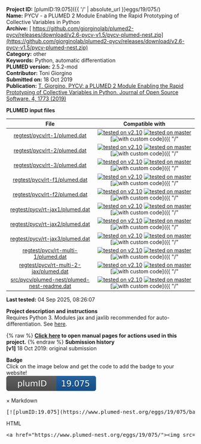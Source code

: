 **Project ID:** [plumID:19.075]({{ '/' | absolute_url }}eggs/19/075/)  
**Name:**  PYCV - a PLUMED 2 Module Enabling the Rapid Prototyping of Collective Variables in Python  
**Archive:** [ https://github.com/giorginolab/plumed2-pycv/releases/download/v2.6-pycv-v1.5/pycv-plumed-nest.zip](https://github.com/giorginolab/plumed2-pycv/releases/download/v2.6-pycv-v1.5/pycv-plumed-nest.zip)  
**Category:**  other  
**Keywords:**  Python, automatic differentiation  
**PLUMED version:**  2.5.2-mod  
**Contributor:**  Toni Giorgino  
**Submitted on:** 18 Oct 2019  
**Publication:** [T. Giorgino, PYCV: a PLUMED 2 Module Enabling the Rapid Prototyping of Collective Variables in Python. Journal of Open Source Software. 4, 1773 (2019)](http://dx.doi.org/10.21105/joss.01773)  
  
**PLUMED input files**  
  
| File     | Compatible with |  
|:--------:|:--------:|  
| [regtest/pycv/rt-1/plumed.dat](./data/regtest/pycv/rt-1/plumed.dat.md) |  [![tested on v2.10](https://img.shields.io/badge/v2.10-failed-red.svg)](data/regtest/pycv/rt-1/plumed.dat.plumed.stderr) [![tested on master](https://img.shields.io/badge/master-failed-red.svg)](data/regtest/pycv/rt-1/plumed.dat.plumed_master.stderr) [![with custom code](https://img.shields.io/badge/with-custom_code-red.svg)]({{ "/" | absolute_url }}badges) |  
| [regtest/pycv/rt-2/plumed.dat](./data/regtest/pycv/rt-2/plumed.dat.md) |  [![tested on v2.10](https://img.shields.io/badge/v2.10-failed-red.svg)](data/regtest/pycv/rt-2/plumed.dat.plumed.stderr) [![tested on master](https://img.shields.io/badge/master-failed-red.svg)](data/regtest/pycv/rt-2/plumed.dat.plumed_master.stderr) [![with custom code](https://img.shields.io/badge/with-custom_code-red.svg)]({{ "/" | absolute_url }}badges) |  
| [regtest/pycv/rt-3/plumed.dat](./data/regtest/pycv/rt-3/plumed.dat.md) |  [![tested on v2.10](https://img.shields.io/badge/v2.10-failed-red.svg)](data/regtest/pycv/rt-3/plumed.dat.plumed.stderr) [![tested on master](https://img.shields.io/badge/master-failed-red.svg)](data/regtest/pycv/rt-3/plumed.dat.plumed_master.stderr) [![with custom code](https://img.shields.io/badge/with-custom_code-red.svg)]({{ "/" | absolute_url }}badges) |  
| [regtest/pycv/rt-f1/plumed.dat](./data/regtest/pycv/rt-f1/plumed.dat.md) |  [![tested on v2.10](https://img.shields.io/badge/v2.10-failed-red.svg)](data/regtest/pycv/rt-f1/plumed.dat.plumed.stderr) [![tested on master](https://img.shields.io/badge/master-failed-red.svg)](data/regtest/pycv/rt-f1/plumed.dat.plumed_master.stderr) [![with custom code](https://img.shields.io/badge/with-custom_code-red.svg)]({{ "/" | absolute_url }}badges) |  
| [regtest/pycv/rt-f2/plumed.dat](./data/regtest/pycv/rt-f2/plumed.dat.md) |  [![tested on v2.10](https://img.shields.io/badge/v2.10-failed-red.svg)](data/regtest/pycv/rt-f2/plumed.dat.plumed.stderr) [![tested on master](https://img.shields.io/badge/master-failed-red.svg)](data/regtest/pycv/rt-f2/plumed.dat.plumed_master.stderr) [![with custom code](https://img.shields.io/badge/with-custom_code-red.svg)]({{ "/" | absolute_url }}badges) |  
| [regtest/pycv/rt-jax1/plumed.dat](./data/regtest/pycv/rt-jax1/plumed.dat.md) |  [![tested on v2.10](https://img.shields.io/badge/v2.10-failed-red.svg)](data/regtest/pycv/rt-jax1/plumed.dat.plumed.stderr) [![tested on master](https://img.shields.io/badge/master-failed-red.svg)](data/regtest/pycv/rt-jax1/plumed.dat.plumed_master.stderr) [![with custom code](https://img.shields.io/badge/with-custom_code-red.svg)]({{ "/" | absolute_url }}badges) |  
| [regtest/pycv/rt-jax2/plumed.dat](./data/regtest/pycv/rt-jax2/plumed.dat.md) |  [![tested on v2.10](https://img.shields.io/badge/v2.10-failed-red.svg)](data/regtest/pycv/rt-jax2/plumed.dat.plumed.stderr) [![tested on master](https://img.shields.io/badge/master-failed-red.svg)](data/regtest/pycv/rt-jax2/plumed.dat.plumed_master.stderr) [![with custom code](https://img.shields.io/badge/with-custom_code-red.svg)]({{ "/" | absolute_url }}badges) |  
| [regtest/pycv/rt-jax3/plumed.dat](./data/regtest/pycv/rt-jax3/plumed.dat.md) |  [![tested on v2.10](https://img.shields.io/badge/v2.10-failed-red.svg)](data/regtest/pycv/rt-jax3/plumed.dat.plumed.stderr) [![tested on master](https://img.shields.io/badge/master-failed-red.svg)](data/regtest/pycv/rt-jax3/plumed.dat.plumed_master.stderr) [![with custom code](https://img.shields.io/badge/with-custom_code-red.svg)]({{ "/" | absolute_url }}badges) |  
| [regtest/pycv/rt-multi-1/plumed.dat](./data/regtest/pycv/rt-multi-1/plumed.dat.md) |  [![tested on v2.10](https://img.shields.io/badge/v2.10-failed-red.svg)](data/regtest/pycv/rt-multi-1/plumed.dat.plumed.stderr) [![tested on master](https://img.shields.io/badge/master-failed-red.svg)](data/regtest/pycv/rt-multi-1/plumed.dat.plumed_master.stderr) [![with custom code](https://img.shields.io/badge/with-custom_code-red.svg)]({{ "/" | absolute_url }}badges) |  
| [regtest/pycv/rt-multi-2-jax/plumed.dat](./data/regtest/pycv/rt-multi-2-jax/plumed.dat.md) |  [![tested on v2.10](https://img.shields.io/badge/v2.10-failed-red.svg)](data/regtest/pycv/rt-multi-2-jax/plumed.dat.plumed.stderr) [![tested on master](https://img.shields.io/badge/master-failed-red.svg)](data/regtest/pycv/rt-multi-2-jax/plumed.dat.plumed_master.stderr) [![with custom code](https://img.shields.io/badge/with-custom_code-red.svg)]({{ "/" | absolute_url }}badges) |  
| [src/pycv/plumed-nest/plumed-nest-readme.dat](./data/src/pycv/plumed-nest/plumed-nest-readme.dat.md) |  [![tested on v2.10](https://img.shields.io/badge/v2.10-passing-green.svg)](data/src/pycv/plumed-nest/plumed-nest-readme.dat.plumed.stderr) [![tested on master](https://img.shields.io/badge/master-passing-green.svg)](data/src/pycv/plumed-nest/plumed-nest-readme.dat.plumed_master.stderr) [![with custom code](https://img.shields.io/badge/with-custom_code-red.svg)]({{ "/" | absolute_url }}badges) |  
  
**Last tested:**  04 Sep 2025, 08:26:07
  
**Project description and instructions**  
Requires Python 3. Modules jax and jaxlib recommended for auto-differentiation. See [here](https://giorginolab.github.io/plumed2-pycv/).

  
{% raw %}
<b><a href="https://www.plumed.org/doc-master/user-doc/html/actionlist/?actions=ANGLE,TORSION,GROUP,DISTANCE,PRINT,RESTRAINT,CENTER,DUMPDERIVATIVES,ENDPLUMED,COMBINE,CUSTOM" target="_blank">Click here</a> to open manual pages for actions used in this project.</b>
{% endraw %}
**Submission history**  
**[v1]** 18 Oct 2019: original submission  
  
**Badge**  
Click on the image below and get the code to add the badge to your website!  
<img src="./badge.svg" alt="plumeDnest:19.075" id="myBtn" class="badge">
<div id="myModal" class="modal">
  <div class="modal-content">
    <span class="close">&times;</span>
    Markdown<pre>[![plumID:19.075](https://www.plumed-nest.org/eggs/19/075/badge.svg)](https://www.plumed-nest.org/eggs/19/075/)</pre>
    HTML<pre>&lt;a href="https://www.plumed-nest.org/eggs/19/075/"&gt;&lt;img src="https://www.plumed-nest.org/eggs/19/075/badge.svg" alt="plumID:19.075"&gt;&lt;/a&gt;</pre>
  </div>
</div>
